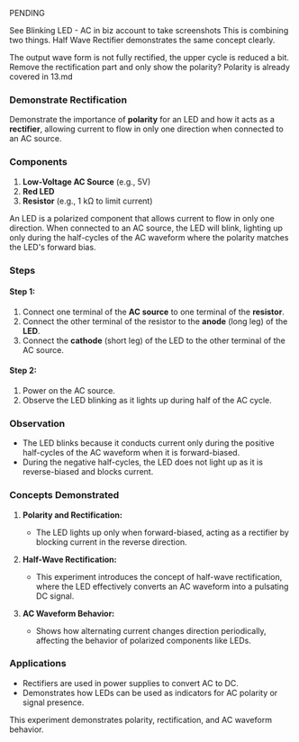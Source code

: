 

PENDING

See Blinking LED - AC in biz account to take screenshots
This is combining two things. Half Wave Rectifier demonstrates the same concept clearly.

The output wave form is not fully rectified, the upper cycle is reduced a bit. Remove the rectification part and only show the polarity? Polarity is already covered in 13.md

### **Demonstrate Rectification**

Demonstrate the importance of **polarity** for an LED and how it acts as a **rectifier**, allowing current to flow in only one direction when connected to an AC source.

### **Components**

1. **Low-Voltage AC Source** (e.g., 5V)
2. **Red LED**
3. **Resistor** (e.g., 1 kΩ to limit current)

An LED is a polarized component that allows current to flow in only one direction. When connected to an AC source, the LED will blink, lighting up only during the half-cycles of the AC waveform where the polarity matches the LED's forward bias.

### **Steps**

#### Step 1:

1. Connect one terminal of the **AC source** to one terminal of the **resistor**.
2. Connect the other terminal of the resistor to the **anode** (long leg) of the **LED**.
3. Connect the **cathode** (short leg) of the LED to the other terminal of the AC source.

#### Step 2:

1. Power on the AC source.
2. Observe the LED blinking as it lights up during half of the AC cycle.

### **Observation**

- The LED blinks because it conducts current only during the positive half-cycles of the AC waveform when it is forward-biased.
- During the negative half-cycles, the LED does not light up as it is reverse-biased and blocks current.

### **Concepts Demonstrated**

1. **Polarity and Rectification:**

   - The LED lights up only when forward-biased, acting as a rectifier by blocking current in the reverse direction.

2. **Half-Wave Rectification:**

   - This experiment introduces the concept of half-wave rectification, where the LED effectively converts an AC waveform into a pulsating DC signal.

3. **AC Waveform Behavior:**

   - Shows how alternating current changes direction periodically, affecting the behavior of polarized components like LEDs.

### **Applications**

- Rectifiers are used in power supplies to convert AC to DC.
- Demonstrates how LEDs can be used as indicators for AC polarity or signal presence.

This experiment demonstrates polarity, rectification, and AC waveform behavior.
